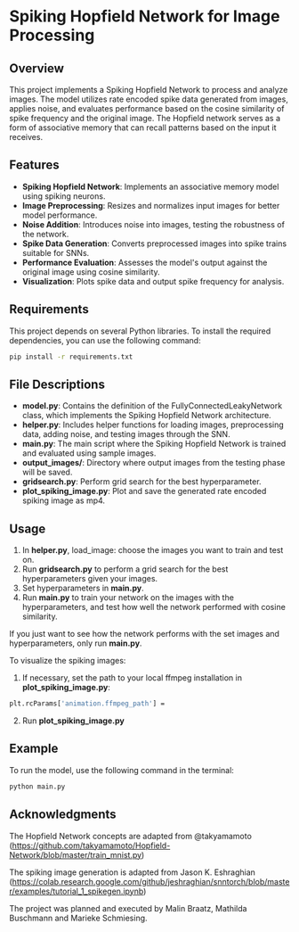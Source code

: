 # Spiking Hopfield Network for Image Processing

## Overview
This project implements a Spiking Hopfield Network to process and analyze images. The model utilizes rate encoded spike data generated from images, applies noise, and evaluates performance based on the cosine similarity of spike frequency and the original image. The Hopfield network serves as a form of associative memory that can recall patterns based on the input it receives.

## Features
- **Spiking Hopfield Network**: Implements an associative memory model using spiking neurons.
- **Image Preprocessing**: Resizes and normalizes input images for better model performance.
- **Noise Addition**: Introduces noise into images, testing the robustness of the network.
- **Spike Data Generation**: Converts preprocessed images into spike trains suitable for SNNs.
- **Performance Evaluation**: Assesses the model's output against the original image using cosine similarity.
- **Visualization**: Plots spike data and output spike frequency for analysis.

## Requirements
This project depends on several Python libraries. To install the required dependencies, you can use the following command:

```bash
pip install -r requirements.txt
```

## File Descriptions
- **model.py**: Contains the definition of the FullyConnectedLeakyNetwork class, which implements the Spiking Hopfield Network architecture.
- **helper.py**: Includes helper functions for loading images, preprocessing data, adding noise, and testing images through the SNN.
- **main.py**: The main script where the Spiking Hopfield Network is trained and evaluated using sample images.
- **output_images/**: Directory where output images from the testing phase will be saved.
- **gridsearch.py**: Perform grid search for the best hyperparameter.
- **plot_spiking_image.py**: Plot and save the generated rate encoded spiking image as mp4.

## Usage

1. In **helper.py**, load_image: choose the images you want to train and test on.
2. Run **gridsearch.py** to perform a grid search for the best hyperparameters given your images.
3. Set hyperparameters in **main.py**.
4. Run **main.py** to train your network on the images with the hyperparameters, and test how well the network performed with cosine similarity.

If you just want to see how the network performs with the set images and hyperparameters, only run **main.py**.

To visualize the spiking images:
1. If necessary, set the path to your local ffmpeg installation in **plot_spiking_image.py**:
```bash
plt.rcParams['animation.ffmpeg_path'] = 
```
2. Run **plot_spiking_image.py**

## Example
To run the model, use the following command in the terminal:
```bash
python main.py
```

## Acknowledgments

The Hopfield Network concepts are adapted from @takyamamoto (https://github.com/takyamamoto/Hopfield-Network/blob/master/train_mnist.py)

The spiking image generation is adapted from Jason K. Eshraghian (https://colab.research.google.com/github/jeshraghian/snntorch/blob/master/examples/tutorial_1_spikegen.ipynb)

The project was planned and executed by Malin Braatz, Mathilda Buschmann and Marieke Schmiesing.
